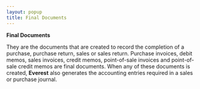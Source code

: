 ```yaml
---
layout: popup
title: Final Documents
---
```



**Final Documents**


They are the documents that are created to record the completion of  a purchase, purchase return, sales or sales return. Purchase invoices,  debit memos, sales invoices, credit memos, point-of-sale invoices and  point-of-sale credit memos are final documents. When any of these documents  is created, **Everest** also generates  the accounting entries required in a sales or purchase journal.
